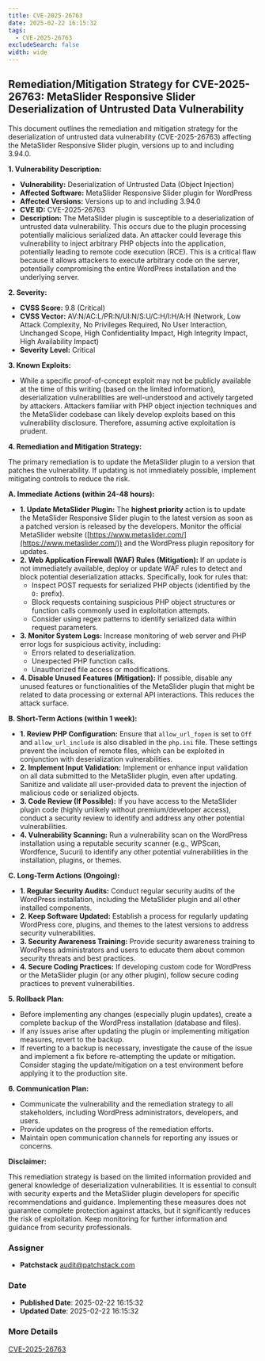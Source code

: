 ```yaml
---
title: CVE-2025-26763
date: 2025-02-22 16:15:32
tags:
  - CVE-2025-26763
excludeSearch: false
width: wide
---
```


## Remediation/Mitigation Strategy for CVE-2025-26763: MetaSlider Responsive Slider Deserialization of Untrusted Data Vulnerability

This document outlines the remediation and mitigation strategy for the deserialization of untrusted data vulnerability (CVE-2025-26763) affecting the MetaSlider Responsive Slider plugin, versions up to and including 3.94.0.

**1. Vulnerability Description:**

*   **Vulnerability:** Deserialization of Untrusted Data (Object Injection)
*   **Affected Software:** MetaSlider Responsive Slider plugin for WordPress
*   **Affected Versions:** Versions up to and including 3.94.0
*   **CVE ID:** CVE-2025-26763
*   **Description:** The MetaSlider plugin is susceptible to a deserialization of untrusted data vulnerability. This occurs due to the plugin processing potentially malicious serialized data.  An attacker could leverage this vulnerability to inject arbitrary PHP objects into the application, potentially leading to remote code execution (RCE).  This is a critical flaw because it allows attackers to execute arbitrary code on the server, potentially compromising the entire WordPress installation and the underlying server.

**2. Severity:**

*   **CVSS Score:** 9.8 (Critical)
*   **CVSS Vector:** AV:N/AC:L/PR:N/UI:N/S:U/C:H/I:H/A:H  (Network, Low Attack Complexity, No Privileges Required, No User Interaction, Unchanged Scope, High Confidentiality Impact, High Integrity Impact, High Availability Impact)
*   **Severity Level:** Critical

**3. Known Exploits:**

*   While a specific proof-of-concept exploit may not be publicly available at the time of this writing (based on the limited information), deserialization vulnerabilities are well-understood and actively targeted by attackers.  Attackers familiar with PHP object injection techniques and the MetaSlider codebase can likely develop exploits based on this vulnerability disclosure.  Therefore, assuming active exploitation is prudent.

**4. Remediation and Mitigation Strategy:**

The primary remediation is to update the MetaSlider plugin to a version that patches the vulnerability. If updating is not immediately possible, implement mitigating controls to reduce the risk.

**A. Immediate Actions (within 24-48 hours):**

*   **1. Update MetaSlider Plugin:** The **highest priority** action is to update the MetaSlider Responsive Slider plugin to the latest version as soon as a patched version is released by the developers. Monitor the official MetaSlider website ([https://www.metaslider.com/](https://www.metaslider.com/)) and the WordPress plugin repository for updates.
*   **2. Web Application Firewall (WAF) Rules (Mitigation):** If an update is not immediately available, deploy or update WAF rules to detect and block potential deserialization attacks. Specifically, look for rules that:
    *   Inspect POST requests for serialized PHP objects (identified by the `O:` prefix).
    *   Block requests containing suspicious PHP object structures or function calls commonly used in exploitation attempts.
    *   Consider using regex patterns to identify serialized data within request parameters.
*   **3. Monitor System Logs:** Increase monitoring of web server and PHP error logs for suspicious activity, including:
    *   Errors related to deserialization.
    *   Unexpected PHP function calls.
    *   Unauthorized file access or modifications.
*   **4. Disable Unused Features (Mitigation):** If possible, disable any unused features or functionalities of the MetaSlider plugin that might be related to data processing or external API interactions.  This reduces the attack surface.

**B. Short-Term Actions (within 1 week):**

*   **1. Review PHP Configuration:** Ensure that `allow_url_fopen` is set to `Off` and `allow_url_include` is also disabled in the `php.ini` file. These settings prevent the inclusion of remote files, which can be exploited in conjunction with deserialization vulnerabilities.
*   **2. Implement Input Validation:** Implement or enhance input validation on all data submitted to the MetaSlider plugin, even after updating.  Sanitize and validate all user-provided data to prevent the injection of malicious code or serialized objects.
*   **3. Code Review (If Possible):** If you have access to the MetaSlider plugin code (highly unlikely without premium/developer access), conduct a security review to identify and address any other potential vulnerabilities.
*   **4. Vulnerability Scanning:**  Run a vulnerability scan on the WordPress installation using a reputable security scanner (e.g., WPScan, Wordfence, Sucuri) to identify any other potential vulnerabilities in the installation, plugins, or themes.

**C. Long-Term Actions (Ongoing):**

*   **1. Regular Security Audits:** Conduct regular security audits of the WordPress installation, including the MetaSlider plugin and all other installed components.
*   **2. Keep Software Updated:** Establish a process for regularly updating WordPress core, plugins, and themes to the latest versions to address security vulnerabilities.
*   **3. Security Awareness Training:** Provide security awareness training to WordPress administrators and users to educate them about common security threats and best practices.
*   **4. Secure Coding Practices:** If developing custom code for WordPress or the MetaSlider plugin (or any other plugin), follow secure coding practices to prevent vulnerabilities.

**5. Rollback Plan:**

*   Before implementing any changes (especially plugin updates), create a complete backup of the WordPress installation (database and files).
*   If any issues arise after updating the plugin or implementing mitigation measures, revert to the backup.
*   If reverting to a backup is necessary, investigate the cause of the issue and implement a fix before re-attempting the update or mitigation.  Consider staging the update/mitigation on a test environment before applying it to the production site.

**6. Communication Plan:**

*   Communicate the vulnerability and the remediation strategy to all stakeholders, including WordPress administrators, developers, and users.
*   Provide updates on the progress of the remediation efforts.
*   Maintain open communication channels for reporting any issues or concerns.

**Disclaimer:**

This remediation strategy is based on the limited information provided and general knowledge of deserialization vulnerabilities.  It is essential to consult with security experts and the MetaSlider plugin developers for specific recommendations and guidance.  Implementing these measures does not guarantee complete protection against attacks, but it significantly reduces the risk of exploitation.  Keep monitoring for further information and guidance from security professionals.

### Assigner
- **Patchstack** <audit@patchstack.com>

### Date
- **Published Date**: 2025-02-22 16:15:32
- **Updated Date**: 2025-02-22 16:15:32

 

### More Details
[CVE-2025-26763](https://www.cvedetails.com/cve/CVE-2025-26763)